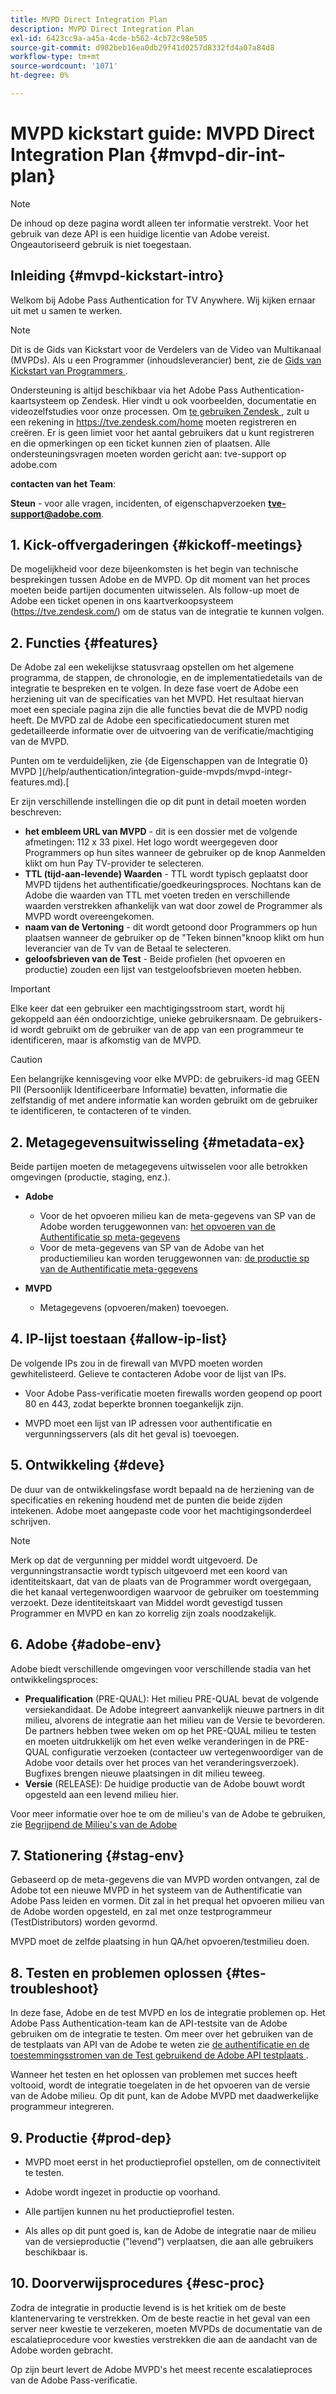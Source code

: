 ```yaml
---
title: MVPD Direct Integration Plan
description: MVPD Direct Integration Plan
exl-id: 6423cc9a-a45a-4cde-b562-4cb72c98e505
source-git-commit: d982beb16ea0db29f41d0257d8332fd4a07a84d8
workflow-type: tm+mt
source-wordcount: '1071'
ht-degree: 0%

---
```


# MVPD kickstart guide: MVPD Direct Integration Plan {#mvpd-dir-int-plan}

>[!NOTE]
>
>De inhoud op deze pagina wordt alleen ter informatie verstrekt. Voor het gebruik van deze API is een huidige licentie van Adobe vereist. Ongeautoriseerd gebruik is niet toegestaan.

## Inleiding {#mvpd-kickstart-intro}

Welkom bij Adobe Pass Authentication for TV Anywhere.  Wij kijken ernaar uit met u samen te werken.

>[!NOTE]
>
>Dit is de Gids van Kickstart voor de Verdelers van de Video van Multikanaal (MVPDs). Als u een Programmer (inhoudsleverancier) bent, zie de [ Gids van Kickstart van Programmers ](/help/authentication/kickstart/programmer-kickstart-guide.md).

Ondersteuning is altijd beschikbaar via het Adobe Pass Authentication-kaartsysteem op Zendesk. Hier vindt u ook voorbeelden, documentatie en videozelfstudies voor onze processen. Om [ te gebruiken Zendesk ](https://adobeprimetime.zendesk.com/), zult u een rekening in https://tve.zendesk.com/home moeten registreren en creëren. Er is geen limiet voor het aantal gebruikers dat u kunt registreren en die opmerkingen op een ticket kunnen zien of plaatsen. Alle ondersteuningsvragen moeten worden gericht aan: tve-support op adobe.com

**contacten van het Team**:

**Steun** - voor alle vragen, incidenten, of eigenschapverzoeken **tve-support@adobe.com**.

## 1. Kick-offvergaderingen {#kickoff-meetings}

De mogelijkheid voor deze bijeenkomsten is het begin van technische besprekingen tussen Adobe en de MVPD. Op dit moment van het proces moeten beide partijen documenten uitwisselen. Als follow-up moet de Adobe een ticket openen in ons kaartverkoopsysteem (https://tve.zendesk.com/) om de status van de integratie te kunnen volgen.

## 2. Functies {#features}

De Adobe zal een wekelijkse statusvraag opstellen om het algemene programma, de stappen, de chronologie, en de implementatiedetails van de integratie te bespreken en te volgen. In deze fase voert de Adobe een herziening uit van de specificaties van het MVPD. Het resultaat hiervan moet een speciale pagina zijn die alle functies bevat die de MVPD nodig heeft. De MVPD zal de Adobe een specificatiedocument sturen met gedetailleerde informatie over de uitvoering van de verificatie/machtiging van de MVPD.

Punten om te verduidelijken, zie {de Eigenschappen van de Integratie 0} MVPD ](/help/authentication/integration-guide-mvpds/mvpd-integr-features.md).[

Er zijn verschillende instellingen die op dit punt in detail moeten worden beschreven:

* **het embleem URL van MVPD** - dit is een dossier met de volgende afmetingen: 112 x 33 pixel. Het logo wordt weergegeven door Programmers op hun sites wanneer de gebruiker op de knop Aanmelden klikt om hun Pay TV-provider te selecteren.
* **TTL (tijd-aan-levende) Waarden** - TTL wordt typisch geplaatst door MVPD tijdens het authentificatie/goedkeuringsproces. Nochtans kan de Adobe die waarden van TTL met voeten treden en verschillende waarden verstrekken afhankelijk van wat door zowel de Programmer als MVPD wordt overeengekomen.
* **naam van de Vertoning** - dit wordt getoond door Programmers op hun plaatsen wanneer de gebruiker op de &quot;Teken binnen&quot;knoop klikt om hun leverancier van de Tv van de Betaal te selecteren.
* **geloofsbrieven van de Test** - Beide profielen (het opvoeren en productie) zouden een lijst van testgeloofsbrieven moeten hebben.

>[!IMPORTANT]
>
>Elke keer dat een gebruiker een machtigingsstroom start, wordt hij gekoppeld aan één ondoorzichtige, unieke gebruikersnaam.  De gebruikers-id wordt gebruikt om de gebruiker van de app van een programmeur te identificeren, maar is afkomstig van de MVPD.

>[!CAUTION]
>
>Een belangrijke kennisgeving voor elke MVPD: de gebruikers-id mag GEEN PII (Persoonlijk Identificeerbare Informatie) bevatten, informatie die zelfstandig of met andere informatie kan worden gebruikt om de gebruiker te identificeren, te contacteren of te vinden.

## 2. Metagegevensuitwisseling {#metadata-ex}

Beide partijen moeten de metagegevens uitwisselen voor alle betrokken omgevingen (productie, staging, enz.).

* **Adobe**
   * Voor de het opvoeren milieu kan de meta-gegevens van SP van de Adobe worden teruggewonnen van: [ het opvoeren van de Authentificatie sp meta-gegevens ](https://sp.auth-staging.adobe.com/sp/metadata)
   * Voor de meta-gegevens van SP van de Adobe van het productiemilieu kan worden teruggewonnen van: [ de productie sp van de Authentificatie meta-gegevens ](https://sp.auth.adobe.com/sp/metadata)

* **MVPD**
   * Metagegevens (opvoeren/maken) toevoegen.

## 4. IP-lijst toestaan {#allow-ip-list}

De volgende IPs zou in de firewall van MVPD moeten worden gewhitelisteerd. Gelieve te contacteren Adobe voor de lijst van IPs.

* Voor Adobe Pass-verificatie moeten firewalls worden geopend op poort 80 en 443, zodat beperkte bronnen toegankelijk zijn.

* MVPD moet een lijst van IP adressen voor authentificatie en vergunningsservers (als dit het geval is) toevoegen.

## 5. Ontwikkeling {#deve}

De duur van de ontwikkelingsfase wordt bepaald na de herziening van de specificaties en rekening houdend met de punten die beide zijden intekenen. Adobe moet aangepaste code voor het machtigingsonderdeel schrijven.

>[!NOTE]
>
>Merk op dat de vergunning per middel wordt uitgevoerd. De vergunningstransactie wordt typisch uitgevoerd met een koord van identiteitskaart, dat van de plaats van de Programmer wordt overgegaan, die het kanaal vertegenwoordigen waarvoor de gebruiker om toestemming verzoekt. Deze identiteitskaart van Middel wordt gevestigd tussen Programmer en MVPD en kan zo korrelig zijn zoals noodzakelijk.

## 6. Adobe {#adobe-env}

Adobe biedt verschillende omgevingen voor verschillende stadia van het ontwikkelingsproces:

* **Prequalification** (PRE-QUAL): Het milieu PRE-QUAL bevat de volgende versiekandidaat. De Adobe integreert aanvankelijk nieuwe partners in dit milieu, alvorens de integratie aan het milieu van de Versie te bevorderen. De partners hebben twee weken om op het PRE-QUAL milieu te testen en moeten uitdrukkelijk om het even welke veranderingen in de PRE-QUAL configuratie verzoeken (contacteer uw vertegenwoordiger van de Adobe voor details over het proces van het veranderingsverzoek). Bugfixes brengen nieuwe plaatsingen in dit milieu teweeg.
* **Versie** (RELEASE): De huidige productie van de Adobe bouwt wordt opgesteld aan een levend milieu hier.

Voor meer informatie over hoe te om de milieu&#39;s van de Adobe te gebruiken, zie [ Begrijpend de Milieu&#39;s van de Adobe ](/help/authentication/notes-technical/understanding-the-adobe-environments.md)

## 7. Stationering {#stag-env}

Gebaseerd op de meta-gegevens die van MVPD worden ontvangen, zal de Adobe tot een nieuwe MVPD in het systeem van de Authentificatie van Adobe Pass leiden en vormen. Dit zal in het prequal het opvoeren milieu van de Adobe worden opgesteld, en zal met onze testprogrammeur (TestDistributors) worden gevormd.

MVPD moet de zelfde plaatsing in hun QA/het opvoeren/testmilieu doen.

## 8. Testen en problemen oplossen {#tes-troubleshoot}

In deze fase, Adobe en de test MVPD en los de integratie problemen op. Het Adobe Pass Authentication-team kan de API-testsite van de Adobe gebruiken om de integratie te testen. Om meer over het gebruiken van de de testplaats van API van de Adobe te weten zie [ de authentificatie en de toestemmingsstromen van de Test gebruikend de Adobe API testplaats ](/help/authentication/notes-technical/test-authn-authz-flows-using-adobes-api-test-site.md).

Wanneer het testen en het oplossen van problemen met succes heeft voltooid, wordt de integratie toegelaten in de het opvoeren van de versie van de Adobe milieu. Op dit punt, kan de Adobe MVPD met daadwerkelijke programmeur integreren.

## 9. Productie {#prod-dep}

* MVPD moet eerst in het productieprofiel opstellen, om de connectiviteit te testen.

* Adobe wordt ingezet in productie op voorhand.

* Alle partijen kunnen nu het productieprofiel testen.

* Als alles op dit punt goed is, kan de Adobe de integratie naar de milieu van de versieproductie (&quot;levend&quot;) verplaatsen, die aan alle gebruikers beschikbaar is.

## 10. Doorverwijsprocedures {#esc-proc}

Zodra de integratie in productie levend is is het kritiek om de beste klantenervaring te verstrekken. Om de beste reactie in het geval van een server neer kwestie te verzekeren, moeten MVPDs de documentatie van de escalatieprocedure voor kwesties verstrekken die aan de aandacht van de Adobe worden gebracht.

Op zijn beurt levert de Adobe MVPD&#39;s het meest recente escalatieproces van de Adobe Pass-verificatie.


<!--- [!RELATEDINFORMATION]
>
>* [Programmer Kickstart Guide](/help/authentication/programmer-kickstart-guide.md)
>* [MVPD Integration Guide](/help/authentication/mvpd-integr-features.md)
-->
